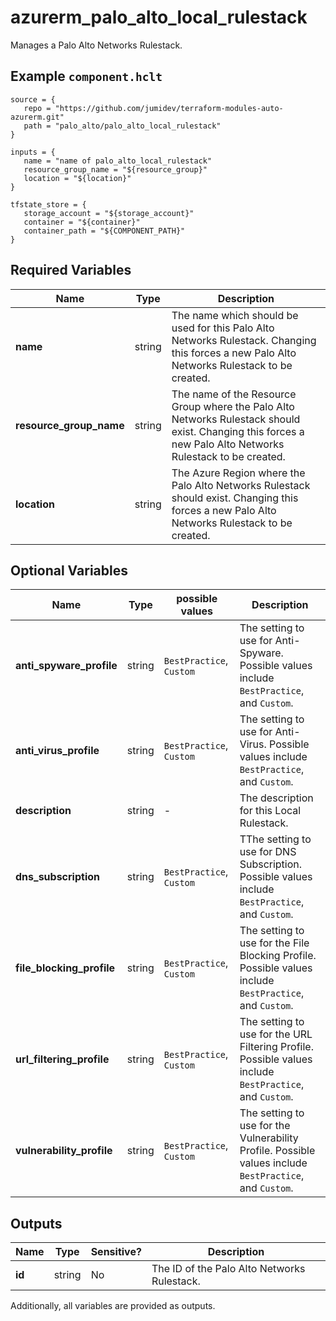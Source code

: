 # azurerm_palo_alto_local_rulestack

Manages a Palo Alto Networks Rulestack.

## Example `component.hclt`

```hcl
source = {
   repo = "https://github.com/jumidev/terraform-modules-auto-azurerm.git"   
   path = "palo_alto/palo_alto_local_rulestack"   
}

inputs = {
   name = "name of palo_alto_local_rulestack"   
   resource_group_name = "${resource_group}"   
   location = "${location}"   
}

tfstate_store = {
   storage_account = "${storage_account}"   
   container = "${container}"   
   container_path = "${COMPONENT_PATH}"   
}

```

## Required Variables

| Name | Type |  Description |
| ---- | --------- |  ----------- |
| **name** | string |  The name which should be used for this Palo Alto Networks Rulestack. Changing this forces a new Palo Alto Networks Rulestack to be created. | 
| **resource_group_name** | string |  The name of the Resource Group where the Palo Alto Networks Rulestack should exist. Changing this forces a new Palo Alto Networks Rulestack to be created. | 
| **location** | string |  The Azure Region where the Palo Alto Networks Rulestack should exist. Changing this forces a new Palo Alto Networks Rulestack to be created. | 

## Optional Variables

| Name | Type |  possible values |  Description |
| ---- | --------- |  ----------- | ----------- |
| **anti_spyware_profile** | string |  `BestPractice`, `Custom`  |  The setting to use for Anti-Spyware. Possible values include `BestPractice`, and `Custom`. | 
| **anti_virus_profile** | string |  `BestPractice`, `Custom`  |  The setting to use for Anti-Virus. Possible values include `BestPractice`, and `Custom`. | 
| **description** | string |  -  |  The description for this Local Rulestack. | 
| **dns_subscription** | string |  `BestPractice`, `Custom`  |  TThe setting to use for DNS Subscription. Possible values include `BestPractice`, and `Custom`. | 
| **file_blocking_profile** | string |  `BestPractice`, `Custom`  |  The setting to use for the File Blocking Profile. Possible values include `BestPractice`, and `Custom`. | 
| **url_filtering_profile** | string |  `BestPractice`, `Custom`  |  The setting to use for the URL Filtering Profile. Possible values include `BestPractice`, and `Custom`. | 
| **vulnerability_profile** | string |  `BestPractice`, `Custom`  |  The setting to use for the Vulnerability Profile. Possible values include `BestPractice`, and `Custom`. | 



## Outputs

| Name | Type | Sensitive? | Description |
| ---- | ---- | --------- | --------- |
| **id** | string | No  | The ID of the Palo Alto Networks Rulestack. | 

Additionally, all variables are provided as outputs.
